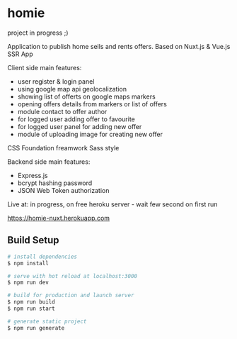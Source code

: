 # homie

project in progress ;)

Application to publish home sells and rents offers.
Based on Nuxt.js & Vue.js SSR App

Client side main features:
- user register & login panel
- using google map api geolocalization
- showing list of offerts on google maps markers
- opening offers details from markers or list of offers
- module contact to offer author
- for logged user adding offer to favourite
- for logged user panel for adding new offer
- module of uploading image for creating new offer

CSS Foundation freamwork Sass style

Backend side main features:

- Express.js
- bcrypt hashing password
- JSON Web Token authorization

Live at: in progress, on free heroku server - wait few second on first run

https://homie-nuxt.herokuapp.com



## Build Setup

```bash
# install dependencies
$ npm install

# serve with hot reload at localhost:3000
$ npm run dev

# build for production and launch server
$ npm run build
$ npm run start

# generate static project
$ npm run generate
```
